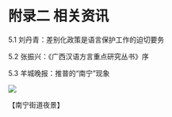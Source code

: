 # 附录二 相关资讯

5.1 刘丹青：差别化政策是语言保护工作的迫切要务

5.2 张振兴：《广西汉语方言重点研究丛书》序

5.3 羊城晚报：推普的“南宁”现象

<!--
![](https://wx1.sinaimg.cn/large/69144085ly1g8d4wrs685j21980p8u0x.jpg)
![](https://s2.ax1x.com/2019/10/29/Kgxxnx.jpg)
-->

![](https://leimaau.gitee.io/data-store/nanningPic/hongjoeng.jpg)

【南宁街道夜景】